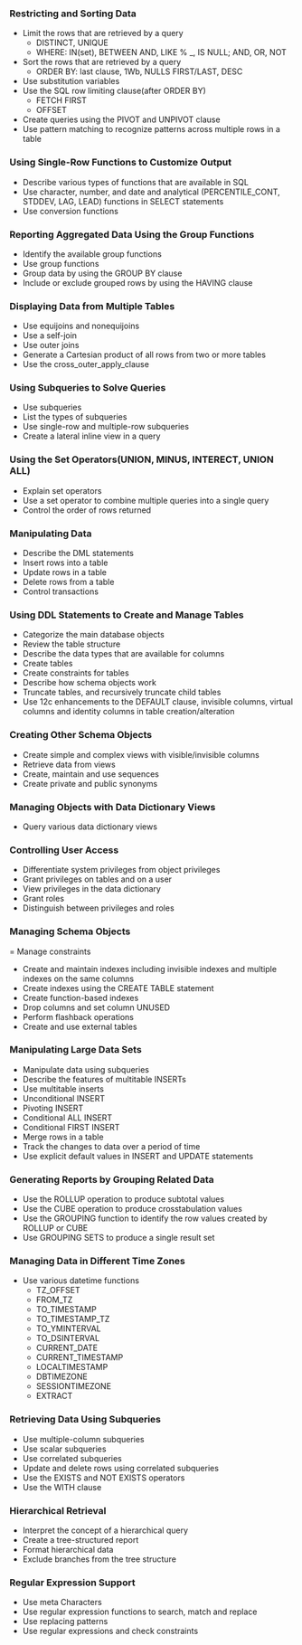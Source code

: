 ### Restricting and Sorting Data

- Limit the rows that are retrieved by a query
  - DISTINCT, UNIQUE
  - WHERE: IN(set), BETWEEN AND, LIKE % \_, IS NULL; AND, OR, NOT
- Sort the rows that are retrieved by a query
  - ORDER BY: last clause, 1Wb, NULLS FIRST/LAST, DESC
- Use substitution variables
- Use the SQL row limiting clause(after ORDER BY)
  - FETCH FIRST
  - OFFSET
- Create queries using the PIVOT and UNPIVOT clause
- Use pattern matching to recognize patterns across multiple rows in a table


### Using Single-Row Functions to Customize Output

- Describe various types of functions that are available in SQL
- Use character, number, and date and analytical (PERCENTILE_CONT, STDDEV, LAG, LEAD) functions in SELECT statements
- Use conversion functions


### Reporting Aggregated Data Using the Group Functions

- Identify the available group functions
- Use group functions
- Group data by using the GROUP BY clause
- Include or exclude grouped rows by using the HAVING clause


### Displaying Data from Multiple Tables

- Use equijoins and nonequijoins
- Use a self-join
- Use outer joins
- Generate a Cartesian product of all rows from two or more tables
- Use the cross_outer_apply_clause


### Using Subqueries to Solve Queries

- Use subqueries
- List the types of subqueries
- Use single-row and multiple-row subqueries
- Create a lateral inline view in a query


### Using the Set Operators(UNION, MINUS, INTERECT, UNION ALL)

- Explain set operators
- Use a set operator to combine multiple queries into a single query
- Control the order of rows returned


### Manipulating Data

- Describe the DML statements
- Insert rows into a table
- Update rows in a table
- Delete rows from a table
- Control transactions


### Using DDL Statements to Create and Manage Tables

- Categorize the main database objects
- Review the table structure
- Describe the data types that are available for columns
- Create tables
- Create constraints for tables
- Describe how schema objects work
- Truncate tables, and recursively truncate child tables
- Use 12c enhancements to the DEFAULT clause, invisible columns, virtual columns and identity columns in table creation/alteration


### Creating Other Schema Objects

- Create simple and complex views with visible/invisible columns
- Retrieve data from views
- Create, maintain and use sequences
- Create private and public synonyms


### Managing Objects with Data Dictionary Views

- Query various data dictionary views


### Controlling User Access

- Differentiate system privileges from object privileges
- Grant privileges on tables and on a user
- View privileges in the data dictionary
- Grant roles
- Distinguish between privileges and roles


### Managing Schema Objects

= Manage constraints
- Create and maintain indexes including invisible indexes and multiple indexes on the same columns
- Create indexes using the CREATE TABLE statement
- Create function-based indexes
- Drop columns and set column UNUSED
- Perform flashback operations
- Create and use external tables


### Manipulating Large Data Sets

- Manipulate data using subqueries
- Describe the features of multitable INSERTs
- Use multitable inserts
- Unconditional INSERT
- Pivoting INSERT
- Conditional ALL INSERT
- Conditional FIRST INSERT
- Merge rows in a table
- Track the changes to data over a period of time
- Use explicit default values in INSERT and UPDATE statements


### Generating Reports by Grouping Related Data

- Use the ROLLUP operation to produce subtotal values
- Use the CUBE operation to produce crosstabulation values
- Use the GROUPING function to identify the row values created by ROLLUP or CUBE
- Use GROUPING SETS to produce a single result set

### Managing Data in Different Time Zones

- Use various datetime functions
  - TZ_OFFSET
  - FROM_TZ
  - TO_TIMESTAMP
  - TO_TIMESTAMP_TZ
  - TO_YMINTERVAL
  - TO_DSINTERVAL
  - CURRENT_DATE
  - CURRENT_TIMESTAMP
  - LOCALTIMESTAMP
  - DBTIMEZONE
  - SESSIONTIMEZONE
  - EXTRACT
  
  
### Retrieving Data Using Subqueries

- Use multiple-column subqueries
- Use scalar subqueries
- Use correlated subqueries
- Update and delete rows using correlated subqueries
- Use the EXISTS and NOT EXISTS operators
- Use the WITH clause


### Hierarchical Retrieval

- Interpret the concept of a hierarchical query
- Create a tree-structured report
- Format hierarchical data
- Exclude branches from the tree structure


### Regular Expression Support

- Use meta Characters
- Use regular expression functions to search, match and replace
- Use replacing patterns
- Use regular expressions and check constraints
